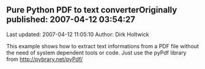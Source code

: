 ## Pure Python PDF to text converterOriginally published: 2007-04-12 03:54:27 
Last updated: 2007-04-12 11:05:10 
Author: Dirk Holtwick 
 
This example shows how to extract text informations from a PDF file without the need of system dependent tools or code. Just use the pyPdf library from http://pybrary.net/pyPdf/